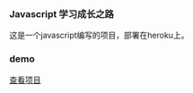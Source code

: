 ### Javascript 学习成长之路

这是一个javascript编写的项目，部署在heroku上。

### demo
[查看项目](https://vast-headland-26623.herokuapp.com/)

